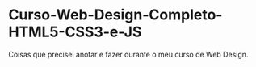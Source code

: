 # Curso-Web-Design-Completo-HTML5-CSS3-e-JS
Coisas que precisei anotar e fazer durante o meu curso de Web Design.
